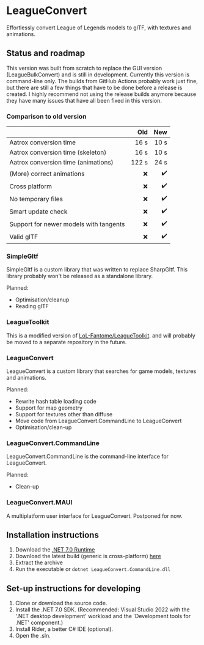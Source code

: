 # LeagueConvert

Effortlessly convert League of Legends models to glTF, with textures and
animations.

## Status and roadmap

This version was built from scratch to replace the GUI version
(LeagueBulkConvert) and is still in development. Currently this version is
command-line only. The builds from GitHub Actions probably work just fine, but
there are still a few things that have to be done before a release is created.
I highly recommend not using the release builds anymore because they have many
issues that have all been fixed in this version.

### Comparison to old version

|                                        |   Old |                New |
|:---------------------------------------|------:|-------------------:|
| Aatrox conversion time                 |  16 s |               10 s |
| Aatrox conversion time (skeleton)      |  16 s |               10 s |
| Aatrox conversion time (animations)    | 122 s |               24 s |
| (More) correct animations              |   :x: | :heavy_check_mark: |
| Cross platform                         |   :x: | :heavy_check_mark: |
| No temporary files                     |   :x: | :heavy_check_mark: |
| Smart update check                     |   :x: | :heavy_check_mark: |
| Support for newer models with tangents |   :x: | :heavy_check_mark: |
| Valid glTF                             |   :x: | :heavy_check_mark: |

### SimpleGltf

SimpleGltf is a custom library that was written to replace SharpGltf. This
library probably won't be released as a standalone library.

Planned:

* Optimisation/cleanup
* Reading glTF

### LeagueToolkit

This is a modified version of
[LoL-Fantome/LeagueToolkit](https://github.com/LoL-Fantome/LeagueToolkit/). and
will probably be moved to a separate repository in the future.

### LeagueConvert

LeagueConvert is a custom library that searches for game models, textures and
animations.

Planned:

* Rewrite hash table loading code
* Support for map geometry
* Support for textures other than diffuse
* Move code from LeagueConvert.CommandLine to LeagueConvert
* Optimisation/clean-up

### LeagueConvert.CommandLine

LeagueConvert.CommandLine is the command-line interface for LeagueConvert.

Planned:

* Clean-up

### LeagueConvert.MAUI

A multiplatform user interface for LeagueConvert. Postponed for now.

## Installation instructions

1. Download the
   [.NET 7.0 Runtime](https://dotnet.microsoft.com/download/dotnet/7.0/runtime)
2. Download the latest build (generic is cross-platform)
   [here](https://github.com/Jochem-W/LeagueBulkConvert/actions?query=branch%3Avnext)
3. Extract the archive
4. Run the executable or `dotnet LeagueConvert.CommandLine.dll`

## Set-up instructions for developing

1. Clone or download the source code.
2. Install the .NET 7.0 SDK. (Recommended: Visual Studio 2022 with the '.NET
   desktop development' workload and the 'Development tools for .NET'
   component.)
3. Install Rider, a better C# IDE (optional).
4. Open the .sln.
